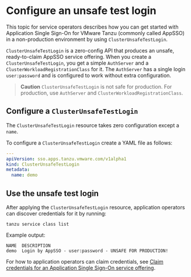 # Configure an unsafe test login

This topic for service operators describes how you can get started with Application Single Sign-On for
VMware Tanzu (commonly called AppSSO) in a non-production environment by using `ClusterUnsafeTestLogin`.

`ClusterUnsafeTestLogin` is a zero-config API that produces an unsafe, ready-to-claim AppSSO service offering.
When you create a `ClusterUnsafeTestLogin`, you get a simple `AuthServer` and
a `ClusterWorkloadRegistrationClass` for it.
The `AuthServer` has a single login `user:password` and is configured to work without extra configuration.

> **Caution** `ClusterUnsafeTestLogin` is not safe for production. For production, use `AuthServer`
> and `ClusterWorkloadRegistrationClass`.

## <a id="configure"></a> Configure a `ClusterUnsafeTestLogin`

The `ClusterUnsafeTestLogin` resource takes zero configuration except a `name`.

To configure a `ClusterUnsafeTestLogin` create a YAML file as follows:

```yaml
---
apiVersion: sso.apps.tanzu.vmware.com/v1alpha1
kind: ClusterUnsafeTestLogin
metadata:
  name: demo
```

## <a id="use"></a> Use the unsafe test login

After applying the `ClusterUnsafeTestLogin` resource, application operators can discover credentials
for it by running:

```console
tanzu service class list
```

Example output:

```console
NAME  DESCRIPTION
demo  Login by AppSSO - user:password - UNSAFE FOR PRODUCTION!
```

For how to application operators can claim credentials, see
[Claim credentials for an Application Single Sign-On service offering](../app-operators/claim-credentials.hbs.md).
